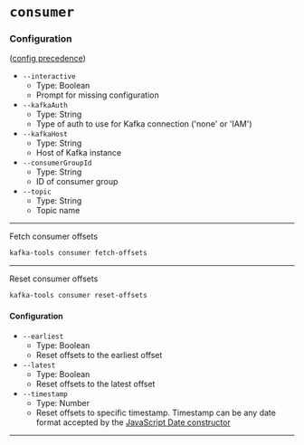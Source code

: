 # `consumer`

### Configuration 
([config precedence](config.md#precedence-of-config-highest-to-lowest))
- `--interactive`
  - Type: Boolean
  - Prompt for missing configuration
- `--kafkaAuth`
  - Type: String
  - Type of auth to use for Kafka connection ('none' or 'IAM')
- `--kafkaHost`
  - Type: String
  - Host of Kafka instance
- `--consumerGroupId`
  - Type: String
  - ID of consumer group
- `--topic`
  - Type: String
  - Topic name

---
Fetch consumer offsets
```bash
kafka-tools consumer fetch-offsets
```
---
Reset consumer offsets
```bash
kafka-tools consumer reset-offsets
```

#### Configuration
- `--earliest`
  - Type: Boolean
  - Reset offsets to the earliest offset
- `--latest`
  - Type: Boolean
  - Reset offsets to the latest offset
- `--timestamp`
  - Type: Number
  - Reset offsets to specific timestamp. Timestamp can be any date format accepted by the [JavaScript Date constructor](https://developer.mozilla.org/en-US/docs/Web/JavaScript/Reference/Global_Objects/Date/Date#syntax)

---
